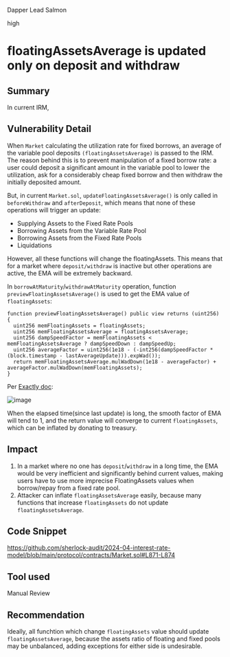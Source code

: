 Dapper Lead Salmon

high

# floatingAssetsAverage is updated only on deposit and withdraw

## Summary

In current IRM, 

## Vulnerability Detail

When `Market` calculating the utilization rate for fixed borrows, an average of the variable pool deposits `(floatingAssetsAverage)` is passed to the IRM. The reason behind this is to prevent manipulation of a fixed borrow rate: a user could deposit a significant amount in the variable pool to lower the utilization, ask for a considerably cheap fixed borrow and then withdraw the initially deposited amount.

But, in current `Market.sol`, `updateFloatingAssetsAverage()` is only called in `beforeWithdraw` and `afterDeposit`, which means that none of these operations will trigger an update:

- Supplying Assets to the Fixed Rate Pools
- Borrowing Assets from the Variable Rate Pool
- Borrowing Assets from the Fixed Rate Pools
- Liquidations

However, all these functions will change the floatingAssets. This means that for a market where `deposit/withdraw` is inactive but other operations are active, the EMA will be extremely backward.

In `borrowAtMaturity`/`withdrawAtMaturity` operation, function `previewFloatingAssetsAverage()`  is used to get the EMA value of `floatingAssets`:

    function previewFloatingAssetsAverage() public view returns (uint256) {
      uint256 memFloatingAssets = floatingAssets;
      uint256 memFloatingAssetsAverage = floatingAssetsAverage;
      uint256 dampSpeedFactor = memFloatingAssets < memFloatingAssetsAverage ? dampSpeedDown : dampSpeedUp;
      uint256 averageFactor = uint256(1e18 - (-int256(dampSpeedFactor * (block.timestamp - lastAverageUpdate))).expWad());
      return memFloatingAssetsAverage.mulWadDown(1e18 - averageFactor) + averageFactor.mulWadDown(memFloatingAssets);
    }

Per [Exactly doc](https://docs.exact.ly/resources/math-paper#id-4.1.3-time-averaged-variable-rate-pool-supply):

![image](https://github.com/sherlock-audit/2024-04-interest-rate-model-BoRonG0d/assets/119436006/beeb4aa2-beeb-4047-93f5-d495970b7cd8)

When the elapsed time(since last update) is long, the smooth factor of EMA will tend to 1, and the return value will converge to  current `floatingAssets`, which can be inflated by donating to treasury.

## Impact

1. In a market where no one has `deposit`/`withdraw` in a long time, the EMA would be very inefficient and significantly behind current values, making users have to use more imprecise FloatingAssets values when borrow/repay from a fixed rate pool.
2. Attacker can inflate `floatingAssetsAverage` easily, because many functions that increase `floatingAssets` do not update `floatingAssetsAverage`.

## Code Snippet

https://github.com/sherlock-audit/2024-04-interest-rate-model/blob/main/protocol/contracts/Market.sol#L871-L874

## Tool used

Manual Review

## Recommendation

Ideally, all funchtion which change `floatingAssets` value should update `floatingAssetsAverage`, because the assets ratio of floating and fixed pools may be unbalanced, adding exceptions for either side is undesirable.


